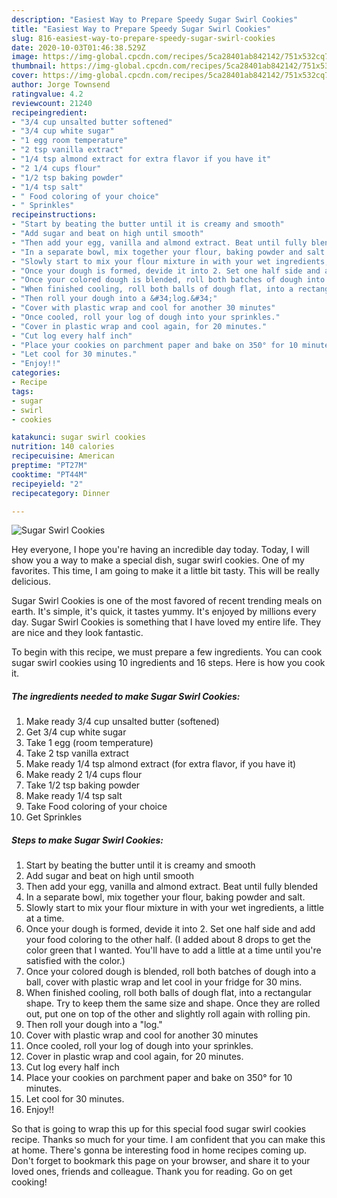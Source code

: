```yaml
---
description: "Easiest Way to Prepare Speedy Sugar Swirl Cookies"
title: "Easiest Way to Prepare Speedy Sugar Swirl Cookies"
slug: 816-easiest-way-to-prepare-speedy-sugar-swirl-cookies
date: 2020-10-03T01:46:38.529Z
image: https://img-global.cpcdn.com/recipes/5ca28401ab842142/751x532cq70/sugar-swirl-cookies-recipe-main-photo.jpg
thumbnail: https://img-global.cpcdn.com/recipes/5ca28401ab842142/751x532cq70/sugar-swirl-cookies-recipe-main-photo.jpg
cover: https://img-global.cpcdn.com/recipes/5ca28401ab842142/751x532cq70/sugar-swirl-cookies-recipe-main-photo.jpg
author: Jorge Townsend
ratingvalue: 4.2
reviewcount: 21240
recipeingredient:
- "3/4 cup unsalted butter softened"
- "3/4 cup white sugar"
- "1 egg room temperature"
- "2 tsp vanilla extract"
- "1/4 tsp almond extract for extra flavor if you have it"
- "2 1/4 cups flour"
- "1/2 tsp baking powder"
- "1/4 tsp salt"
- " Food coloring of your choice"
- " Sprinkles"
recipeinstructions:
- "Start by beating the butter until it is creamy and smooth"
- "Add sugar and beat on high until smooth"
- "Then add your egg, vanilla and almond extract. Beat until fully blended"
- "In a separate bowl, mix together your flour, baking powder and salt."
- "Slowly start to mix your flour mixture in with your wet ingredients, a little at a time."
- "Once your dough is formed, devide it into 2. Set one half side and add your food coloring to the other half. (I added about 8 drops to get the color green that I wanted. You&#39;ll have to add a little at a time until you&#39;re satisfied with the color.)"
- "Once your colored dough is blended, roll both batches of dough into a ball, cover with plastic wrap and let cool in your fridge for 30 mins."
- "When finished cooling, roll both balls of dough flat, into a rectangular shape. Try to keep them the same size and shape. Once they are rolled out, put one on top of the other and slightly roll again with rolling pin."
- "Then roll your dough into a &#34;log.&#34;"
- "Cover with plastic wrap and cool for another 30 minutes"
- "Once cooled, roll your log of dough into your sprinkles."
- "Cover in plastic wrap and cool again, for 20 minutes."
- "Cut log every half inch"
- "Place your cookies on parchment paper and bake on 350° for 10 minutes."
- "Let cool for 30 minutes."
- "Enjoy!!"
categories:
- Recipe
tags:
- sugar
- swirl
- cookies

katakunci: sugar swirl cookies 
nutrition: 140 calories
recipecuisine: American
preptime: "PT27M"
cooktime: "PT44M"
recipeyield: "2"
recipecategory: Dinner

---
```



![Sugar Swirl Cookies](https://img-global.cpcdn.com/recipes/5ca28401ab842142/751x532cq70/sugar-swirl-cookies-recipe-main-photo.jpg)

Hey everyone, I hope you're having an incredible day today. Today, I will show you a way to make a special dish, sugar swirl cookies. One of my favorites. This time, I am going to make it a little bit tasty. This will be really delicious.



Sugar Swirl Cookies is one of the most favored of recent trending meals on earth. It's simple, it's quick, it tastes yummy. It's enjoyed by millions every day. Sugar Swirl Cookies is something that I have loved my entire life. They are nice and they look fantastic.


To begin with this recipe, we must prepare a few ingredients. You can cook sugar swirl cookies using 10 ingredients and 16 steps. Here is how you cook it.

<!--inarticleads1-->

##### The ingredients needed to make Sugar Swirl Cookies:

1. Make ready 3/4 cup unsalted butter (softened)
1. Get 3/4 cup white sugar
1. Take 1 egg (room temperature)
1. Take 2 tsp vanilla extract
1. Make ready 1/4 tsp almond extract (for extra flavor, if you have it)
1. Make ready 2 1/4 cups flour
1. Take 1/2 tsp baking powder
1. Make ready 1/4 tsp salt
1. Take  Food coloring of your choice
1. Get  Sprinkles




<!--inarticleads2-->

##### Steps to make Sugar Swirl Cookies:

1. Start by beating the butter until it is creamy and smooth
1. Add sugar and beat on high until smooth
1. Then add your egg, vanilla and almond extract. Beat until fully blended
1. In a separate bowl, mix together your flour, baking powder and salt.
1. Slowly start to mix your flour mixture in with your wet ingredients, a little at a time.
1. Once your dough is formed, devide it into 2. Set one half side and add your food coloring to the other half. (I added about 8 drops to get the color green that I wanted. You&#39;ll have to add a little at a time until you&#39;re satisfied with the color.)
1. Once your colored dough is blended, roll both batches of dough into a ball, cover with plastic wrap and let cool in your fridge for 30 mins.
1. When finished cooling, roll both balls of dough flat, into a rectangular shape. Try to keep them the same size and shape. Once they are rolled out, put one on top of the other and slightly roll again with rolling pin.
1. Then roll your dough into a &#34;log.&#34;
1. Cover with plastic wrap and cool for another 30 minutes
1. Once cooled, roll your log of dough into your sprinkles.
1. Cover in plastic wrap and cool again, for 20 minutes.
1. Cut log every half inch
1. Place your cookies on parchment paper and bake on 350° for 10 minutes.
1. Let cool for 30 minutes.
1. Enjoy!!




So that is going to wrap this up for this special food sugar swirl cookies recipe. Thanks so much for your time. I am confident that you can make this at home. There's gonna be interesting food in home recipes coming up. Don't forget to bookmark this page on your browser, and share it to your loved ones, friends and colleague. Thank you for reading. Go on get cooking!
